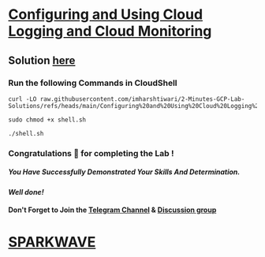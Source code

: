 # [Configuring and Using Cloud Logging and Cloud Monitoring](https://www.cloudskillsboost.google/focuses/19183?parent=catalog)

## Solution [here](https://youtu.be/ifge7NgrfsA)

### Run the following Commands in CloudShell

```
curl -LO raw.githubusercontent.com/imharshtiwari/2-Minutes-GCP-Lab-Solutions/refs/heads/main/Configuring%20and%20Using%20Cloud%20Logging%20and%20Cloud%20Monitoring/shell.sh

sudo chmod +x shell.sh

./shell.sh
```

### Congratulations 🎉 for completing the Lab !

##### *You Have Successfully Demonstrated Your Skills And Determination.*

#### *Well done!*

#### Don't Forget to Join the [Telegram Channel](https://t.me/sparkwave.01) & [Discussion group](https://t.me/sparkwave.01chats)

# [SPARKWAVE](https://www.youtube.com/@sparkwave.01)
